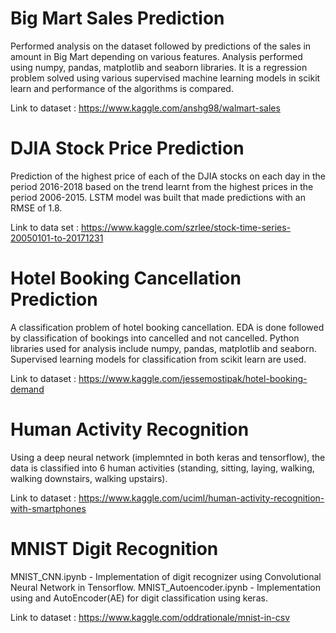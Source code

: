 # Big Mart Sales Prediction

Performed analysis on the dataset followed by predictions of the sales in amount in Big Mart depending on various features.
Analysis performed using numpy, pandas, matplotlib and seaborn libraries. It is a regression problem solved using various supervised machine learning models in scikit learn and performance of the algorithms is compared.

Link to dataset : https://www.kaggle.com/anshg98/walmart-sales

# DJIA Stock Price Prediction

Prediction of the highest price of each of the DJIA stocks on each day in the period 2016-2018 based on the trend learnt from the highest prices in the period 2006-2015. LSTM model was built that made predictions with an RMSE of 1.8.

Link to data set : https://www.kaggle.com/szrlee/stock-time-series-20050101-to-20171231

# Hotel Booking Cancellation Prediction

A classification problem of hotel booking cancellation. EDA is done followed by classification of bookings into cancelled and not cancelled.
Python libraries used for analysis include numpy, pandas, matplotlib and seaborn. Supervised learning models for classification from scikit learn are used.

Link to dataset : https://www.kaggle.com/jessemostipak/hotel-booking-demand

# Human Activity Recognition

Using a deep neural network (implemnted in both keras and tensorflow), the data is classified into 6 human activities (standing, sitting, laying, walking, walking downstairs, walking upstairs).

Link to dataset : https://www.kaggle.com/uciml/human-activity-recognition-with-smartphones

# MNIST Digit Recognition

MNIST_CNN.ipynb - Implementation of digit recognizer using Convolutional Neural Network in Tensorflow. MNIST_Autoencoder.ipynb - Implementation using and AutoEncoder(AE) for digit classification using keras.

Link to dataset : https://www.kaggle.com/oddrationale/mnist-in-csv

